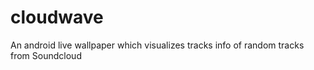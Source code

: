 cloudwave
=========

An android live wallpaper which visualizes tracks info of random tracks from Soundcloud
